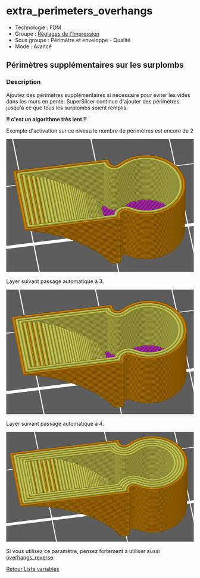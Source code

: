 # extra_perimeters_overhangs

* Technologie : FDM
* Groupe : [Réglages de l'Impression](../print_settings/print_settings.md)
* Sous groupe : Périmètre et enveloppe - Qualité
* Mode : Avancé

## Périmètres supplémentaires sur les surplombs

### Description

Ajoutez des périmètres supplémentaires si nécessaire pour éviter les vides dans les murs en pente.
SuperSlicer continue d'ajouter des périmètres jusqu'à ce que tous les surplombs soient remplis.

**!! c'est un algorithme très lent !!**

Exemple d'activation sur ce niveau le nombre de périmètres est encore de 2

![extra_perimeters_overhangs x2](./images/extra_perimeters_overhangs/001.png)

Layer suivant passage automatique à 3.

![extra_perimeters_overhangs X3](./images/extra_perimeters_overhangs/002.png)

Layer suivant passage automatique à 4.

![extra_perimeters_overhangsx 4](./images/extra_perimeters_overhangs/003.png)

Si vous utilisez ce paramètre, pensez fortement à utiliser aussi [overhangs_reverse](overhangs_reverse.md).

[Retour Liste variables](variable_list.md)